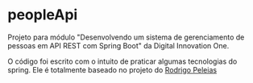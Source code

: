 # peopleApi

Projeto para módulo "Desenvolvendo um sistema de gerenciamento de pessoas em API REST com Spring Boot" da Digital Innovation One.

O código foi escrito com o intuito de praticar algumas tecnologias do spring. Ele é totalmente baseado no projeto do [Rodrigo Peleias
](https://github.com/rpeleias-v1/personapi_digital_innovation_one)

